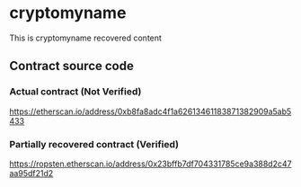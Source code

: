 # cryptomyname

This is cryptomyname recovered content

## Contract source code

### Actual contract (Not Verified)

https://etherscan.io/address/0xb8fa8adc4f1a62613461183871382909a5ab5433

### Partially recovered contract (Verified)

https://ropsten.etherscan.io/address/0x23bffb7df704331785ce9a388d2c47aa95df21d2

